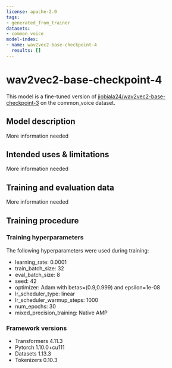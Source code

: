 ```yaml
---
license: apache-2.0
tags:
- generated_from_trainer
datasets:
- common_voice
model-index:
- name: wav2vec2-base-checkpoint-4
  results: []
---
```


<!-- This model card has been generated automatically according to the information the Trainer had access to. You
should probably proofread and complete it, then remove this comment. -->

# wav2vec2-base-checkpoint-4

This model is a fine-tuned version of [jiobiala24/wav2vec2-base-checkpoint-3](https://huggingface.co/jiobiala24/wav2vec2-base-checkpoint-3) on the common_voice dataset.

## Model description

More information needed

## Intended uses & limitations

More information needed

## Training and evaluation data

More information needed

## Training procedure

### Training hyperparameters

The following hyperparameters were used during training:
- learning_rate: 0.0001
- train_batch_size: 32
- eval_batch_size: 8
- seed: 42
- optimizer: Adam with betas=(0.9,0.999) and epsilon=1e-08
- lr_scheduler_type: linear
- lr_scheduler_warmup_steps: 1000
- num_epochs: 30
- mixed_precision_training: Native AMP

### Framework versions

- Transformers 4.11.3
- Pytorch 1.10.0+cu111
- Datasets 1.13.3
- Tokenizers 0.10.3
